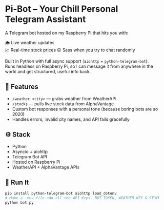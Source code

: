# Pi-Bot – Your Chill Personal Telegram Assistant

A Telegram bot hosted on my Raspberry Pi that hits you with:

🌦 Live weather updates  
📈 Real-time stock prices
🙃 Sass when you try to chat randomly

Built in Python with full async support (`aiohttp` + `python-telegram-bot`). Runs headless on Raspberry Pi, so I can message it from anywhere in the world and get structured, useful info back.

## 🧠 Features

- `/weather <city>` — grabs weather from WeatherAPI
- `/stocks` — pulls live stock data from AlphaVantage
- Custom bot responses with a personal tone (because boring bots are so 2020)
- Handles errors, invalid city names, and API fails gracefully

## ⚙️ Stack

- Python
- Asyncio + aiohttp
- Telegram Bot API
- Hosted on Raspberry Pi
- WeatherAPI + AlphaVantage APIs

## 🚀 Run It

```bash
pip install python-telegram-bot aiohttp load_dotenv
# Make a .env file add all the API Keys- BOT_TOKEN, WEATHER_KEY & STOCK_KEY (remeber to not keep any spaces between the equal(=) signs)
python bot.py
```
